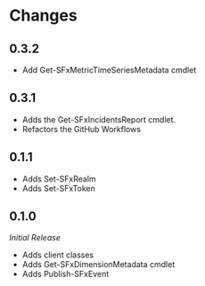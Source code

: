 # Changes

## 0.3.2
* Add Get-SFxMetricTimeSeriesMetadata cmdlet

## 0.3.1

* Adds the Get-SFxIncidentsReport cmdlet.
* Refactors the GitHub Workflows

## 0.1.1

* Adds Set-SFxRealm
* Adds Set-SFxToken

## 0.1.0

_Initial Release_

* Adds client classes
* Adds Get-SFxDimensionMetadata cmdlet
* Adds Publish-SFxEvent
